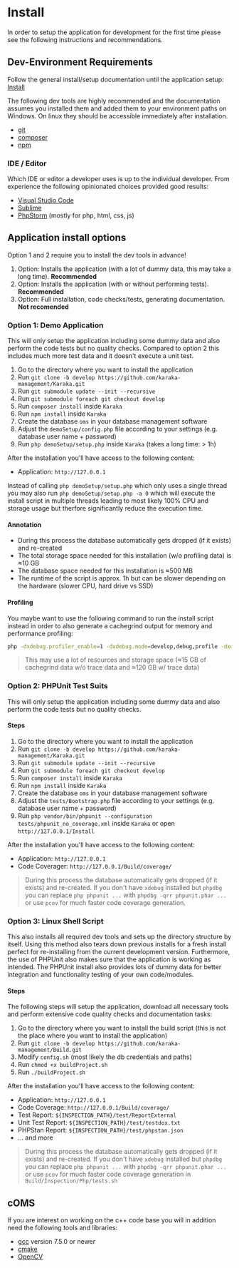 # Install

In order to setup the application for development for the first time please see the following instructions and recommendations.

## Dev-Environment Requirements

Follow the general install/setup documentation until the application setup: [Install](https://github.com/Karaka-Management/Documentation/blob/develop/setup/install.md)

The following dev tools are highly recommended and the documentation assumes you installed them and added them to your environment paths on Windows. On linux they should be accessible immediately after installation.

* [git](https://git-scm.com/)
* [composer](https://getcomposer.org/)
* [npm](https://docs.npmjs.com/)

### IDE / Editor

Which IDE or editor a developer uses is up to the individual developer. From experience the following opinionated choices provided good results:

* [Visual Studio Code](https://code.visualstudio.com/)
* [Sublime](https://www.sublimetext.com/)
* [PhpStorm](https://www.jetbrains.com/phpstorm/) (mostly for php, html, css, js)

## Application install options

Option 1 and 2 require you to install the dev tools in advance!

1. Option: Installs the application (with a lot of dummy data, this may take a long time). **Recommended**
2. Option: Installs the application (with or without performing tests). **Recommended**
3. Option: Full installation, code checks/tests, generating documentation. **Not recomended**

### Option 1: Demo Application

This will only setup the application including some dummy data and also perform the code tests but no quality checks. Compared to option 2 this includes much more test data and it doesn't execute a unit test.

1. Go to the directory where you want to install the application
2. Run `git clone -b develop https://github.com/karaka-management/Karaka.git`
3. Run `git submodule update --init --recursive`
4. Run `git submodule foreach git checkout develop`
5. Run `composer install` inside `Karaka`
6. Run `npm install` inside `Karaka`
7. Create the database `oms` in your database management software
8. Adjust the `demoSetup/config.php` file according to your settings (e.g. database user name + password)
9. Run `php demoSetup/setup.php` inside `Karaka` (takes a long time: > 1h)

After the installation you'll have access to the following content:

* Application: `http://127.0.0.1`

Instead of calling `php demoSetup/setup.php` which only uses a single thread you may also run `php demoSetup/setup.php -a 0` which will execute the install script in multiple threads leading to most likely 100% CPU and storage usage but therfore significantly reduce the execution time.

#### Annotation

* During this process the database automatically gets dropped (if it exists) and re-created
* The total storage space needed for this installation (w/o profiling data) is ≈10 GB
* The database space needed for this installation is ≈500 MB
* The runtime of the script is approx. 1h but can be slower depending on the hardware (slower CPU, hard drive vs SSD)

#### Profiling

You maybe want to use the following command to run the install script instead in order to also generate a cachegrind output for memory and performance profiling:

```sh
php -dxdebug.profiler_enable=1 -dxdebug.mode=develop,debug,profile -dxdebug.output_dir=/your/path demoSetup/setup.php
```

> This may use a lot of resources and storage space (≈15 GB of cachegrind data w/o trace data and ≈120 GB w/ trace data)

### Option 2: PHPUnit Test Suits

This will only setup the application including some dummy data and also perform the code tests but no quality checks.

#### Steps

1. Go to the directory where you want to install the application
2. Run `git clone -b develop https://github.com/karaka-management/Karaka.git`
3. Run `git submodule update --init --recursive`
4. Run `git submodule foreach git checkout develop`
5. Run `composer install` inside `Karaka`
6. Run `npm install` inside `Karaka`
7. Create the database `oms` in your database management software
8. Adjust the `tests/Bootstrap.php` file according to your settings (e.g. database user name + password)
9. Run `php vendor/bin/phpunit --configuration tests/phpunit_no_coverage.xml` inside `Karaka` or open `http://127.0.0.1/Install`

After the installation you'll have access to the following content:

* Application: `http://127.0.0.1`
* Code Coverager: `http://127.0.0.1/Build/coverage/`

> During this process the database automatically gets dropped (if it exists) and re-created. If you don't have `xdebug` installed but `phpdbg` you can replace `php phpunit ...` with `phpdbg -qrr phpunit.phar ...` or use `pcov` for much faster code coverage generation.

### Option 3: Linux Shell Script

This also installs all required dev tools and sets up the directory structure by itself. Using this method also tears down previous installs for a fresh install perfect for re-installing from the current development version. Furthermore, the use of PHPUnit also makes sure that the application is working as intended. The PHPUnit install also provides lots of dummy data for better integration and functionality testing of your own code/modules.

#### Steps

The following steps will setup the application, download all necessary tools and perform extensive code quality checks and documentation tasks:

1. Go to the directory where you want to install the build script (this is not the place where you want to install the application)
2. Run `git clone -b develop https://github.com/karaka-management/Build.git`
3. Modify `config.sh` (most likely the db credentials and paths)
4. Run `chmod +x buildProject.sh`
5. Run `./buildProject.sh`

After the installation you'll have access to the following content:

* Application: `http://127.0.0.1`
* Code Coverage: `http://127.0.0.1/Build/coverage/`
* Test Report: `${INSPECTION_PATH}/test/ReportExternal`
* Unit Test Report: `${INSPECTION_PATH}/test/testdox.txt`
* PHPStan Report: `${INSPECTION_PATH}/test/phpstan.json`
* ... and more

> During this process the database automatically gets dropped (if it exists) and re-created. If you don't have `xdebug` installed but `phpdbg` you can replace `php phpunit ...` with `phpdbg -qrr phpunit.phar ...` or use `pcov` for much faster code coverage generation in `Build/Inspection/Php/tests.sh`
>
## cOMS

If you are interest on working on the c++ code base you will in addition need the following tools and libraries:

* [gcc](https://gcc.gnu.org/) version 7.5.0 or newer
* [cmake](https://cmake.org/)
* [OpenCV](https://docs.opencv.org/3.4/d7/d9f/tutorial_linux_install.html)
